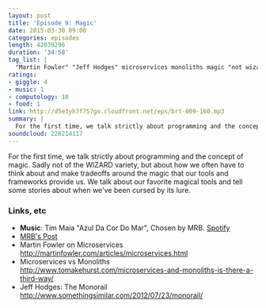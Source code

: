 ```yaml
---
layout: post
title: 'Episode 9: Magic'
date: 2015-03-30 09:00
categories: episodes
length: 42039296
duration: '34:58'
tag_list: |
  "Martin Fowler" "Jeff Hodges" microservices monoliths magic "not wizards" tradeoffs
ratings:
- giggle: 4
- music: 1
- computology: 10
- food: 1
link: http://d5e3yh7f757go.cloudfront.net/eps/brt-009-160.mp3
summary: |
  For the first time, we talk strictly about programming and the concept of magic. Sadly not of the WIZARD variety, but about how we often have to think about and make tradeoffs around the magic that our tools and frameworks provide us. We talk about our favorite magical tools and tell some stories about when we've been cursed by its lure.
soundcloud: 226214117
---
```

For the first time, we talk strictly about programming and the concept of magic. Sadly not of the WIZARD variety, but about how we often have to think about and make tradeoffs around the magic that our tools and frameworks provide us. We talk about our favorite magical tools and tell some stories about when we've been cursed by its lure.

<!-- more -->

### Links, etc

* <strong>Music</strong>: Tim Maia "Azul Da Cor Do Mar", Chosen by MRB. [Spotify](https://open.spotify.com/track/2JCwgae629iqLMSe67mR9z)
* [MRB's Post](http://michaelrbernste.in/2015/03/06/the-false-economy-of-generated-methods.html)
* Martin Fowler on Microservices <http://martinfowler.com/articles/microservices.html>
* Microservices vs Monoliths <http://www.tomakehurst.com/microservices-and-monoliths-is-there-a-third-way/>
* Jeff Hodges: The Monorail <http://www.somethingsimilar.com/2012/07/23/monorail/>
